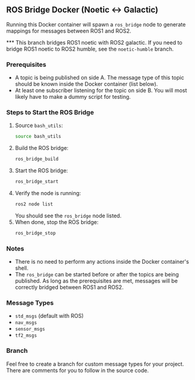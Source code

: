 ## ROS Bridge Docker (Noetic <-> Galactic)

Running this Docker container will spawn a `ros_bridge` node to generate mappings for messages between ROS1 and ROS2.

*** This branch bridges ROS1 noetic with ROS2 galactic. If you need to bridge ROS1 noetic to ROS2 humble, see the `noetic-humble` branch.

### Prerequisites

- A topic is being published on side A. The message type of this topic should be known inside the Docker container (list below).
- At least one subscriber listening for the topic on side B. You will most likely have to make a dummy script for testing.

### Steps to Start the ROS Bridge

1. Source `bash_utils`:
    ```bash
    source bash_utils
    ```
2. Build the ROS bridge:
    ```bash
    ros_bridge_build
    ```
3. Start the ROS bridge:
    ```bash
    ros_bridge_start
    ```
4. Verify the node is running:
    ```bash
    ros2 node list
    ```
    You should see the `ros_bridge` node listed.
5. When done, stop the ROS bridge:
    ```bash
    ros_bridge_stop
    ```

### Notes

- There is no need to perform any actions inside the Docker container's shell.
- The `ros_bridge` can be started before or after the topics are being published. As long as the prerequisites are met, messages will be correctly bridged between ROS1 and ROS2.

### Message Types

- `std_msgs` (default with ROS)
- `nav_msgs`
- `sensor_msgs`
- `tf2_msgs`

### Branch

Feel free to create a branch for custom message types for your project. There are comments for you to follow in the source code.
